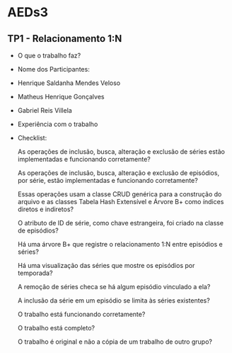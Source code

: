 # AEDs3
## TP1 - Relacionamento 1:N
- O que o trabalho faz?

- Nome dos Participantes:
- Henrique Saldanha Mendes Veloso
- Matheus Henrique Gonçalves
- Gabriel Reis Villela

- Experiência com o trabalho

- Checklist:

  As operações de inclusão, busca, alteração e exclusão de séries estão implementadas e funcionando corretamente?
  
  As operações de inclusão, busca, alteração e exclusão de episódios, por série, estão implementadas e funcionando corretamente?
  
  Essas operações usam a classe CRUD genérica para a construção do arquivo e as classes Tabela Hash Extensível e Árvore B+ como índices diretos e indiretos?
  
  O atributo de ID de série, como chave estrangeira, foi criado na classe de episódios?
  
  Há uma árvore B+ que registre o relacionamento 1:N entre episódios e séries?
  
  Há uma visualização das séries que mostre os episódios por temporada?
  
  A remoção de séries checa se há algum episódio vinculado a ela?
  
  A inclusão da série em um episódio se limita às séries existentes?
  
  O trabalho está funcionando corretamente?
  
  O trabalho está completo?
  
  O trabalho é original e não a cópia de um trabalho de outro grupo?
